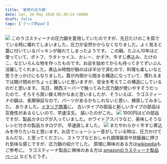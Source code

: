 ```yaml
---
title: '愛用の圧力鍋'
date: Sat, 26 May 2018 01:39:14 +0000
draft: false
tags: ['クック酢pad']
---
```


[![](/images/2018/05/DSC_0495-1024x1024.jpg)](/images/2018/05/DSC_0495.jpg) このラゴスティーナの圧力鍋を愛用していたのですが、先日たけのこを茹でている時に壊れてしまいました。圧力が全然かからなくなりました。よく見ると蓋に付いているパッキンが破れてしまったようです。 この鍋、たぶん10年ほど使っていて、ポトフ、ラタトゥイユ、カレー、かす汁、牛すじ煮込み、たけのこ、などいろんな物を作ったものです。お店を始めてからも持ってきてずいぶん活躍してくれました。煮込み時間が鍋のほぼ半分で済むので、料理も楽しいなと思うきっかけにもなりました。蓋が内側から閉まる構造になっていて、慣れるまでは開け閉めがちょっと難しいと思いますが、安全を考えてこの構造にしているのだと思います。 先日、関西スーパーで触ってみた圧力鍋が使いやすそうだったので、そろそろ買い替え時かなあと思いましたが、そういえば、ラゴスティーナの鍋は、長期保証なので、パーツがあるかもしれないと思い、検索してみました。 ありました。[イタリア商事](http://www.italia-shoji.co.jp/parts.html)に。 古いタイプの部品と新しいタイプの部品は互換性があるらしいので、早速注文。 届いたのがこれ。 [![](/images/2018/05/DSC_0498-1024x584.jpg)](/images/2018/05/DSC_0498.jpg) 1000円ほどの部品ですが、製品カタログが入っていました。ホワイトアスパラなど、美味しそうなレシピ付きの製品カタログが。 早速直しました。 [![](/images/2018/05/DSC_0499-e1527297358359-576x1024.jpg)](/images/2018/05/DSC_0499-e1527297358359.jpg) またやわらかく牛すじ煮込みを作りたいなと思います。お店でシューシュー音がしている時は、圧力かけてるんだな、と思ってください。 ストウブなどおしゃれ調理器具や炊飯器に押され気味な感じですが、圧力鍋の紹介でした。 原理に興味のある方は[wikipedia](https://ja.wikipedia.org/wiki/%E5%9C%A7%E5%8A%9B%E9%8D%8B)もご参考に。 ラゴスティーナ製品に興味のある方は [amazonのラスティーナ製品ページ](https://amzn.to/2IKSOXQ) などもどうぞ。
